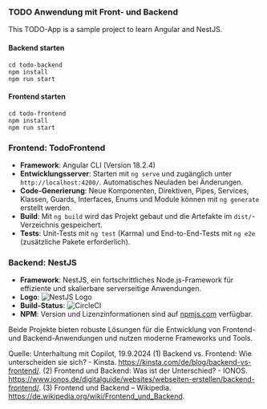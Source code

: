 ### TODO Anwendung mit Front- und Backend

This TODO-App is a sample project to learn Angular and NestJS.

#### Backend starten

    cd todo-backend
    npm install
    npm run start

#### Frontend starten

    cd todo-frontend
    npm install
    npm run start

### Frontend: TodoFrontend

- **Framework**: Angular CLI (Version 18.2.4)
- **Entwicklungsserver**: Starten mit `ng serve` und zugänglich unter `http://localhost:4200/`. Automatisches Neuladen bei Änderungen.
- **Code-Generierung**: Neue Komponenten, Direktiven, Pipes, Services, Klassen, Guards, Interfaces, Enums und Module können mit `ng generate` erstellt werden.
- **Build**: Mit `ng build` wird das Projekt gebaut und die Artefakte im `dist/`-Verzeichnis gespeichert.
- **Tests**: Unit-Tests mit `ng test` (Karma) und End-to-End-Tests mit `ng e2e` (zusätzliche Pakete erforderlich).

### Backend: NestJS

- **Framework**: NestJS, ein fortschrittliches Node.js-Framework für effiziente und skalierbare serverseitige Anwendungen.
- **Logo**: ![NestJS Logo](https://nestjs.com/img/logo-small.svg)
- **Build-Status**: ![CircleCI](https://img.shields.io/circleci/build/github/nestjs/nest/master?token=abc123def456)
- **NPM**: Version und Lizenzinformationen sind auf [npmjs.com](https://www.npmjs.com/~nestjscore) verfügbar.

Beide Projekte bieten robuste Lösungen für die Entwicklung von Frontend- und Backend-Anwendungen und nutzen moderne Frameworks und Tools.

Quelle: Unterhaltung mit Copilot, 19.9.2024
(1) Backend vs. Frontend: Wie unterscheiden sie sich? - Kinsta. https://kinsta.com/de/blog/backend-vs-frontend/.
(2) Frontend und Backend: Was ist der Unterschied? - IONOS. https://www.ionos.de/digitalguide/websites/webseiten-erstellen/backend-frontend/.
(3) Frontend und Backend – Wikipedia. https://de.wikipedia.org/wiki/Frontend_und_Backend.
